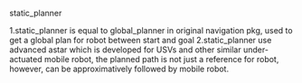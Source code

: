 static_planner

1.static_planner is equal to global_planner in original navigation pkg, used to get a global plan for robot between start and goal
2.static_planner use advanced astar which is developed for USVs and other similar under-actuated mobile robot, the planned path 
is not just a reference for robot, however, can be approximatively followed by mobile robot.